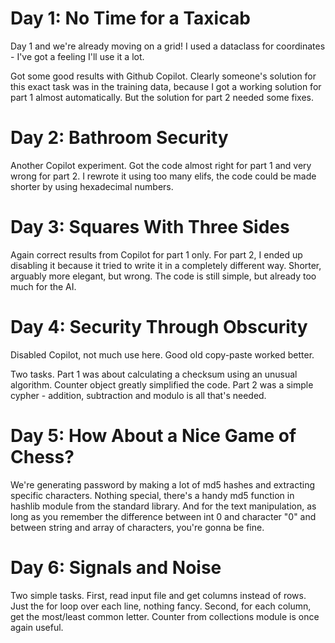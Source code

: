 # Day 1: No Time for a Taxicab

Day 1 and we're already moving on a grid! I used a dataclass for coordinates - I've got a feeling I'll use it a lot.

Got some good results with Github Copilot. Clearly someone's solution for this exact task was in the training data, because I got a working solution for part 1 almost automatically. But the solution for part 2 needed some fixes.

# Day 2: Bathroom Security

Another Copilot experiment. Got the code almost right for part 1 and very wrong for part 2. I rewrote it using too many elifs, the code could be made shorter by using hexadecimal numbers.

# Day 3: Squares With Three Sides

Again correct results from Copilot for part 1 only. For part 2, I ended up disabling it because it tried to write it in a completely different way. Shorter, arguably more elegant, but wrong. The code is still simple, but already too much for the AI.

# Day 4: Security Through Obscurity

Disabled Copilot, not much use here. Good old copy-paste worked better.

Two tasks. Part 1 was about calculating a checksum using an unusual algorithm. Counter object greatly simplified the code.
Part 2 was a simple cypher - addition, subtraction and modulo is all that's needed.

# Day 5: How About a Nice Game of Chess?

We're generating password by making a lot of md5 hashes and extracting specific characters. Nothing special, there's a handy md5 function
in hashlib module from the standard library. And for the text manipulation, as long as you remember the difference between int 0 and character "0"
and between string and array of characters, you're gonna be fine.

# Day 6: Signals and Noise

Two simple tasks. First, read input file and get columns instead of rows. Just the for loop over each line, nothing fancy.
Second, for each column, get the most/least common letter. Counter from collections module is once again useful.